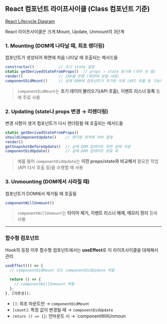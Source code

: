 
##  React 컴포넌트 라이프사이클 (Class 컴포넌트 기준)

[React Lifecycle Diagram](https://projects.wojtekmaj.pl/react-lifecycle-methods-diagram/)

React 라이프사이클은 크게 Mount, Update, Unmount의 3단계

### 1. Mounting (DOM에 나타날 때, 최초 렌더링)

컴포넌트가 생성되어 화면에 처음 나타날 때 호출되는 메서드들

```jsx
constructor()           // 초기 state 설정
static getDerivedStateFromProps()  // props → state 동기화 (자주 안 씀)
render()                // JSX를 반환 (화면에 보일 내용)
componentDidMount()     // 실제 DOM에 컴포넌트가 추가된 직후 (API 호출 등 가능!)
```

>`componentDidMount`는 **초기 데이터 불러오기(API 호출)**, **이벤트 리스너 등록** 등에 주로 사용

### 2. Updating (state나 props 변경 → 리렌더링)

변경 사항이 생겨 컴포넌트가 다시 렌더링될 때 호출되는 메서드들

```jsx
static getDerivedStateFromProps()
shouldComponentUpdate()    // 렌더링 최적화 여부 결정
render()
getSnapshotBeforeUpdate()  // 실제 DOM 업데이트 직전 상태 저장
componentDidUpdate()       // 실제 DOM 업데이트 완료 후
```

> 예를 들어 `componentDidUpdate`는 **이전 props/state와 비교해서** 필요한 작업(API 다시 호출 등)을 수행할 때 사용

### 3. Unmounting (DOM에서 사라질 때)

컴포넌트가 DOM에서 제거될 때 호출됨

```jsx
componentWillUnmount()
```

> `componentWillUnmount`는 **타이머 제거, 이벤트 리스너 해제, 메모리 정리** 등에 사용

---

### 함수형 컴포넌트

Hook의 등장 이후 함수형 컴포넌트에서는 **useEffect**로 이 라이프사이클을 대체해서 관리

```jsx
useEffect(() => {
  // componentDidMount 또는 componentDidUpdate 역할
  
  return () => {
    // componentWillUnmount 역할
  };
}, [의존성]);
```

* `[]`: 최초 마운트만 → `componentDidMount`
* `[count]`: 특정 값이 변경될 때 → `componentDidUpdate`
* `return () => {}`: 언마운트 시 → `componentWillUnmoun